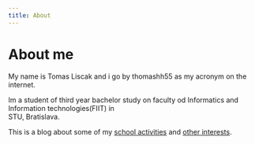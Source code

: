 ```yaml
---
title: About
---
```


# About me

My name is Tomas Liscak and i go by thomashh55 as my acronym on 
the internet. 

Im a student of third year bachelor study on 
faculty od Informatics and Information technologies(FIIT) in  
STU, Bratislava. 

This is a blog about some of my [school activities](/School_projects) and [other interests](/Other_interests).


